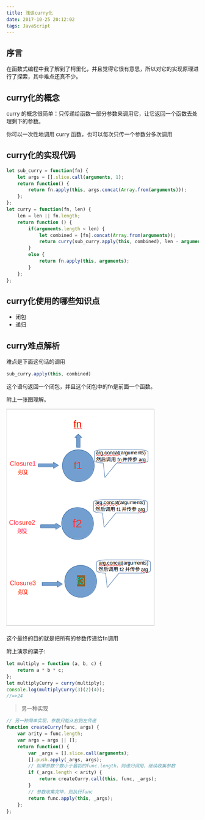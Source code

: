 ```yaml
---
title: 浅谈curry化
date: 2017-10-25 20:12:02
tags: JavaScript
---
```


## 序言

在函数式编程中我了解到了柯里化，并且觉得它很有意思，所以对它的实现原理进行了探索，其中难点还真不少。

<!--more-->

## curry化的概念

curry 的概念很简单：只传递给函数一部分参数来调用它，让它返回一个函数去处理剩下的参数。

你可以一次性地调用 curry 函数，也可以每次只传一个参数分多次调用

## curry化的实现代码

```js
let sub_curry = function(fn) {
    let args = [].slice.call(arguments, 1);
    return function() {
        return fn.apply(this, args.concat(Array.from(arguments)));
    };
};
let curry = function(fn, len) {
    len = len || fn.length;
    return function () {
        if(arguments.length < len) {
            let combined = [fn].concat(Array.from(arguments));
            return curry(sub_curry.apply(this, combined), len - arguments.length);
        }
        else {
            return fn.apply(this, arguments);
        }
    };
};
```

## curry化使用的哪些知识点

- 闭包
- 递归

## curry难点解析

难点是下面这句话的调用

```js
sub_curry.apply(this, combined)
```

这个语句返回一个闭包，并且这个闭包中的fn是前面一个函数。

附上一张图理解。

![](/img/closure.png)

这个最终的目的就是把所有的参数传递给fn调用

附上演示的栗子:

```js
let multiply = function (a, b, c) {
    return a * b * c;
};
let multiplyCurry = curry(multiply);
console.log(multiplyCurry(3)(2)(4));
//=>24
```

> 另一种实现

```js
// 另一种简单实现，参数只能从右到左传递
function createCurry(func, args) {
    var arity = func.length;
    var args = args || [];
    return function() {
        var _args = [].slice.call(arguments);
        [].push.apply(_args, args);
        // 如果参数个数小于最初的func.length，则递归调用，继续收集参数
        if (_args.length < arity) {
            return createCurry.call(this, func, _args);
        }
        // 参数收集完毕，则执行func
        return func.apply(this, _args);
    };
};
```